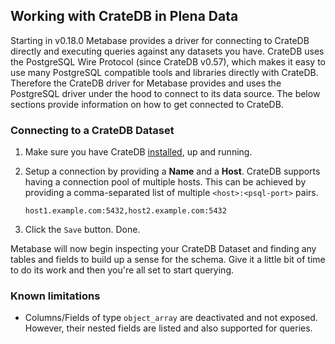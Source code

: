 
## Working with CrateDB in Plena Data

Starting in v0.18.0 Metabase provides a driver for connecting to CrateDB directly and executing queries against any datasets you have. CrateDB uses the PostgreSQL Wire Protocol (since CrateDB v0.57), which makes it easy to use many PostgreSQL compatible tools and libraries directly with CrateDB. Therefore the CrateDB driver for Metabase provides and uses the PostgreSQL driver under the hood to connect to its data source. The below sections provide information on how to get connected to CrateDB.

### Connecting to a CrateDB Dataset

1. Make sure you have CrateDB [installed](https://crate.io/docs/reference/en/latest/installation.html), up and running.

2. Setup a connection by providing a **Name** and a **Host**. CrateDB supports having a connection pool of multiple hosts. This can be achieved by providing a comma-separated list of multiple `<host>:<psql-port>` pairs.

   ```
   host1.example.com:5432,host2.example.com:5432
   ```

3. Click the `Save` button. Done.

Metabase will now begin inspecting your CrateDB Dataset and finding any tables and fields to build up a sense for the schema. Give it a little bit of time to do its work and then you're all set to start querying.

### Known limitations

* Columns/Fields of type `object_array` are deactivated and not exposed. However, their nested fields are listed and also supported for queries.